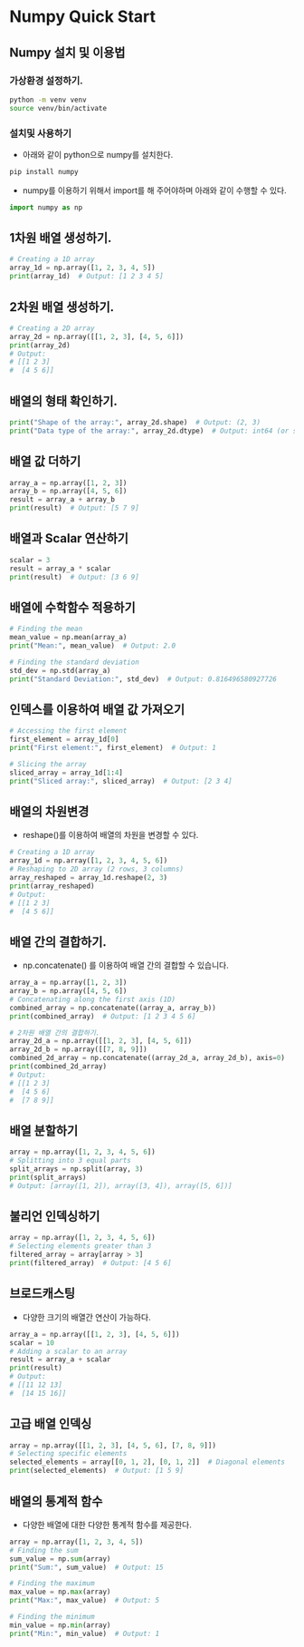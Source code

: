 # Numpy Quick Start

## Numpy 설치 및 이용법

### 가상환경 설정하기. 

```bash
python -m venv venv
source venv/bin/activate
```

### 설치및 사용하기 

- 아래와 같이 python으로 numpy를 설치한다. 

```bash
pip install numpy
```

- numpy를 이용하기 위해서 import를 해 주어야하며 아래와 같이 수행할 수 있다. 

```python   
import numpy as np
```     

## 1차원 배열 생성하기. 

```python
# Creating a 1D array
array_1d = np.array([1, 2, 3, 4, 5])
print(array_1d)  # Output: [1 2 3 4 5]
```

## 2차원 배열 생성하기. 

```python   
# Creating a 2D array
array_2d = np.array([[1, 2, 3], [4, 5, 6]])
print(array_2d)
# Output:
# [[1 2 3]
#  [4 5 6]]
```

## 배열의 형태 확인하기. 

```python
print("Shape of the array:", array_2d.shape)  # Output: (2, 3)
print("Data type of the array:", array_2d.dtype)  # Output: int64 (or similar depending on your system)
```

## 배열 값 더하기

```python
array_a = np.array([1, 2, 3])
array_b = np.array([4, 5, 6])
result = array_a + array_b
print(result)  # Output: [5 7 9]
```

## 배열과 Scalar 연산하기 

```python
scalar = 3
result = array_a * scalar
print(result)  # Output: [3 6 9]
```

## 배열에 수학함수 적용하기 

```python
# Finding the mean
mean_value = np.mean(array_a)
print("Mean:", mean_value)  # Output: 2.0

# Finding the standard deviation
std_dev = np.std(array_a)
print("Standard Deviation:", std_dev)  # Output: 0.816496580927726
```

## 인덱스를 이용하여 배열 값 가져오기

```python
# Accessing the first element
first_element = array_1d[0]
print("First element:", first_element)  # Output: 1

# Slicing the array
sliced_array = array_1d[1:4]
print("Sliced array:", sliced_array)  # Output: [2 3 4]
```

## 배열의 차원변경

- reshape()를 이용하여 배열의 차원을 변경할 수 있다. 

```python   
# Creating a 1D array
array_1d = np.array([1, 2, 3, 4, 5, 6])
# Reshaping to 2D array (2 rows, 3 columns)
array_reshaped = array_1d.reshape(2, 3)
print(array_reshaped)
# Output:
# [[1 2 3]
#  [4 5 6]]
```

## 배열 간의 결합하기. 

- np.concatenate() 를 이용하여 배열 간의 결합할 수 있습니다.

```python
array_a = np.array([1, 2, 3])
array_b = np.array([4, 5, 6])
# Concatenating along the first axis (1D)
combined_array = np.concatenate((array_a, array_b))
print(combined_array)  # Output: [1 2 3 4 5 6]

# 2차원 배열 간의 결합하기. 
array_2d_a = np.array([[1, 2, 3], [4, 5, 6]])
array_2d_b = np.array([[7, 8, 9]])
combined_2d_array = np.concatenate((array_2d_a, array_2d_b), axis=0)
print(combined_2d_array)
# Output:
# [[1 2 3]
#  [4 5 6]
#  [7 8 9]]
```

## 배열 분할하기

```python
array = np.array([1, 2, 3, 4, 5, 6])
# Splitting into 3 equal parts
split_arrays = np.split(array, 3)
print(split_arrays)
# Output: [array([1, 2]), array([3, 4]), array([5, 6])]
```

## 불리언 인덱싱하기

```python
array = np.array([1, 2, 3, 4, 5, 6])
# Selecting elements greater than 3
filtered_array = array[array > 3]
print(filtered_array)  # Output: [4 5 6]
```

## 브로드캐스팅

- 다양한 크기의 배열간 연산이 가능하다. 

```python
array_a = np.array([[1, 2, 3], [4, 5, 6]])
scalar = 10
# Adding a scalar to an array
result = array_a + scalar
print(result)
# Output:
# [[11 12 13]
#  [14 15 16]]
```

## 고급 배열 인덱싱 

```python
array = np.array([[1, 2, 3], [4, 5, 6], [7, 8, 9]])
# Selecting specific elements
selected_elements = array[[0, 1, 2], [0, 1, 2]]  # Diagonal elements
print(selected_elements)  # Output: [1 5 9]
```

## 배열의 통계적 함수 

- 다양한 배열에 대한 다양한 통계적 함수를 제공한다. 

```python
array = np.array([1, 2, 3, 4, 5])
# Finding the sum
sum_value = np.sum(array)
print("Sum:", sum_value)  # Output: 15

# Finding the maximum
max_value = np.max(array)
print("Max:", max_value)  # Output: 5

# Finding the minimum
min_value = np.min(array)
print("Min:", min_value)  # Output: 1
```